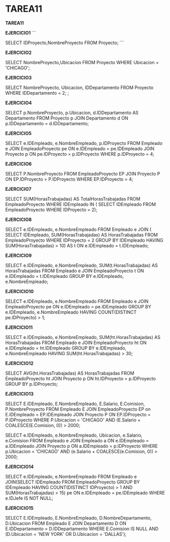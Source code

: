 # TAREA11
**TAREA11**

	
**EJERCICIO1**
´´´

SELECT IDProyecto,NombreProyecto
FROM Proyecto;
´´´
	
**EJERCICIO2**

SELECT NombreProyecto,Ubicacion
FROM Proyecto
WHERE Ubicacion = 'CHICAGO';

	
**EJERCICIO3**

SELECT NombreProyecto, Ubicacion, IDDepartamento
FROM Proyecto
WHERE IDDepartamento = 2;
;
	
**EJERCICIO4**

SELECT p.NombreProyecto, p.Ubicacion, d.IDDepartamento AS Departamento
FROM Proyecto p
JOIN Departamento d ON p.IDDepartamento = d.IDDepartamento;

	
**EJERCICIO5**

SELECT e.IDEmpleado, e.NombreEmpleado, p.IDProyecto
FROM Empleado e
JOIN EmpleadoProyecto pe ON e.IDEmpleado = pe.IDEmpleado
JOIN Proyecto p ON pe.IDProyecto = p.IDProyecto
WHERE p.IDProyecto = 4;

**EJERCICIO6**

SELECT P.NombreProyecto
FROM EmpleadoProyecto EP
JOIN Proyecto P ON EP.IDProyecto = P.IDProyecto
WHERE EP.IDProyecto = 4;

**EJERCICIO7**

SELECT SUM(HorasTrabajadas) AS TotalHorasTrabajadas
FROM EmpleadoProyecto
WHERE IDEmpleado IN (
SELECT IDEmpleado
FROM EmpleadoProyecto
WHERE IDProyecto = 2);

**EJERCICIO8**

SELECT e.IDEmpleado, e.NombreEmpleado
FROM Empleado e
JOIN (
SELECT IDEmpleado, SUM(HorasTrabajadas) AS HorasTrabajadas
FROM EmpleadoProyecto
WHERE IDProyecto = 2
GROUP BY IDEmpleado
HAVING SUM(HorasTrabajadas) > 10) AS t ON e.IDEmpleado = t.IDEmpleado;


**EJERCICIO9**

SELECT e.IDEmpleado, e.NombreEmpleado, SUM(t.HorasTrabajadas) AS HorasTrabajadas
FROM Empleado e
JOIN EmpleadoProyecto t ON e.IDEmpleado = t.IDEmpleado
GROUP BY e.IDEmpleado, e.NombreEmpleado;

**EJERCICIO10**

SELECT e.IDEmpleado, e.NombreEmpleado
FROM Empleado e
JOIN EmpleadoProyecto pe ON e.IDEmpleado = pe.IDEmpleado
GROUP BY e.IDEmpleado, e.NombreEmpleado
HAVING COUNT(DISTINCT pe.IDProyecto) > 1;

**EJERCICIO11**

SELECT e.IDEmpleado, e.NombreEmpleado, SUM(ht.HorasTrabajadas) AS HorasTrabajadas
FROM Empleado e
JOIN EmpleadoProyecto ht ON e.IDEmpleado = ht.IDEmpleado
GROUP BY e.IDEmpleado, e.NombreEmpleado
HAVING SUM(ht.HorasTrabajadas) > 30;

**EJERCICIO12**

SELECT AVG(ht.HorasTrabajadas) AS HorasTrabajadas
FROM EmpleadoProyecto ht
JOIN Proyecto p ON ht.IDProyecto = p.IDProyecto
GROUP BY p.IDProyecto;

**EJERCICIO13**

SELECT E.IDEmpleado, E.NombreEmpleado, E.Salario, E.Comision, P.NombreProyecto
FROM Empleado E
JOIN EmpleadoProyecto EP on E.IDEmpleado = EP.IDEmpleado
JOIN Proyecto P ON EP.IDProyecto = P.IDProyecto
WHERE P.Ubicacion = 'CHICAGO' AND (E.Salario + COALESCE(E.Comision, 0)) > 2000;

SELECT e.IDEmpleado, e.NombreEmpleado, Ubicacion, e.Salario, e.Comision
FROM Empleado e
JOIN Empleado a ON e.IDEmpleado = a.IDEmpleado
JOIN Proyecto p ON a.IDEmpleado = p.IDProyecto
WHERE p.Ubicacion = 'CHICAGO' AND (e.Salario + COALESCE(e.Comision, 0)) > 2000;

**EJERCICIO14**

SELECT e.IDEmpleado, e.NombreEmpleado
FROM Empleado e
JOIN(SELECT IDEmpleado
FROM EmpleadoProyecto
GROUP BY IDEmpleado
HAVING COUNT(DISTINCT IDProyecto) > 1
AND SUM(HorasTrabajadas) > 15)
pe ON e.IDEmpleado = pe.IDEmpleado
WHERE e.IDJefe IS NOT NULL;

**EJERCICIO15**

SELECT E.IDEmpleado, E.NombreEmpleado, D.NombreDepartamento, D.Ubicacion
FROM Empleado E
JOIN Departamento D ON E.IDDepartamento = D.IDDepartamento
WHERE  E.Comision IS NULL AND (D.Ubicacion = 'NEW YORK' OR D.Ubicacion = 'DALLAS');
